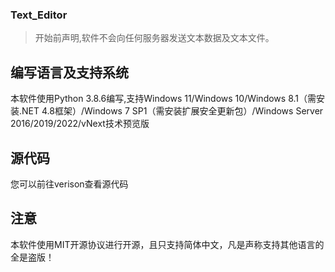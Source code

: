 ### Text_Editor
> 开始前声明,软件不会向任何服务器发送文本数据及文本文件。
## 编写语言及支持系统
本软件使用Python 3.8.6编写,支持Windows 11/Windows 10/Windows 8.1（需安装.NET 4.8框架）/Windows 7 SP1（需安装扩展安全更新包）/Windows Server 2016/2019/2022/vNext技术预览版
## 源代码
您可以前往verison查看源代码
## 注意
本软件使用MIT开源协议进行开源，且只支持简体中文，凡是声称支持其他语言的全是盗版！
